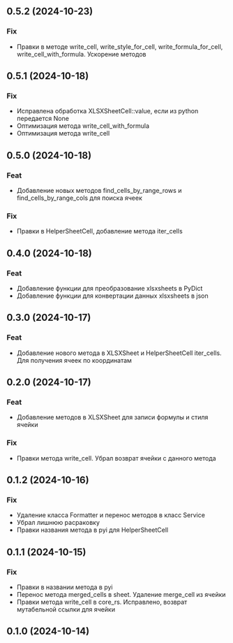## 0.5.2 (2024-10-23)

### Fix

- Правки в методе write_cell, write_style_for_cell, write_formula_for_cell, write_cell_with_formula. Ускорение методов

## 0.5.1 (2024-10-18)

### Fix

- Исправлена обработка XLSXSheetCell::value, если из python передается None
- Оптимизация метода write_cell_with_formula
- Оптимизация метода write_cell

## 0.5.0 (2024-10-18)

### Feat

- Добавление новых методов find_cells_by_range_rows и find_cells_by_range_cols для поиска ячеек

### Fix

- Правки в HelperSheetCell, добавление метода iter_cells

## 0.4.0 (2024-10-18)

### Feat

- Добавление функции для преобразование xlsxsheets в PyDict
- Добавление функции для конвертации данных xlsxsheets в json

## 0.3.0 (2024-10-17)

### Feat

- Добавление нового метода в XLSXSheet и HelperSheetCell iter_cells. Для получения ячеек по координатам

## 0.2.0 (2024-10-17)

### Feat

- Добавление методов в XLSXSheet для записи формулы и стиля ячейки

### Fix

- Правки метода write_cell. Убрал возврат ячейки с данного метода

## 0.1.2 (2024-10-16)

### Fix

- Удаление класса Formatter и перенос методов в класс Service
- Убрал лишнюю расраковку
- Правки названия метода в pyi для HelperSheetCell

## 0.1.1 (2024-10-15)

### Fix

- Правки в названии метода в pyi
- Перенос метода merged_cells в sheet. Удаление merge_cell из ячейки
- Правки метода write_cell в core_rs. Исправлено, возврат мутабельной ссылки для ячейки

## 0.1.0 (2024-10-14)
